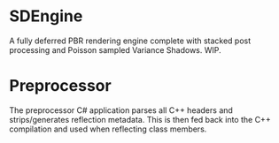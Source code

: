 # SDEngine
A fully deferred PBR rendering engine complete with stacked post processing and Poisson sampled Variance Shadows. WIP.

# Preprocessor
The preprocessor C# application parses all C++ headers and strips/generates reflection metadata. This is then fed back into the C++ compilation and used when reflecting class members.
